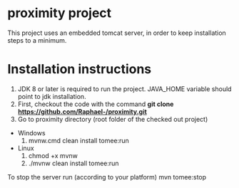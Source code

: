 # proximity project

This project uses an embedded tomcat server, in order to keep installation steps to a minimum.

# Installation instructions
1. JDK 8 or later is required to run the project. JAVA_HOME variable should point to jdk installation.
2. First, checkout the code with the command **git clone https://github.com/Raphael-/proximity.git**
3. Go to proximity directory (root folder of the checked out project)

- Windows
  1. mvnw.cmd clean install tomee:run
- Linux
  1. chmod +x mvnw
  2. ./mvnw clean install tomee:run
 
 To stop the server run (according to your platform) mvn tomee:stop

